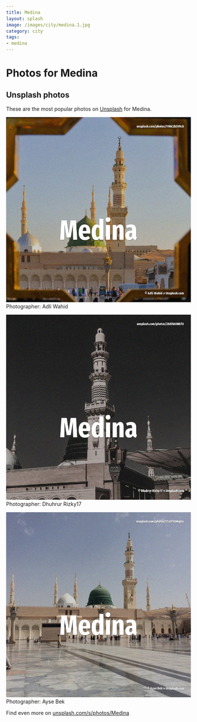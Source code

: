 ```yaml
---
title: Medina
layout: splash
image: /images/city/medina.1.jpg
category: city
tags:
- medina
---
```

# Photos for Medina
 
## Unsplash photos
These are the most popular photos on [Unsplash](https://unsplash.com) for Medina.
 
![Medina](/images/city/medina.1.jpg)
Photographer:  Adli Wahid
 
![Medina](/images/city/medina.2.jpg)
Photographer:  Dhuhrur Rizky17
 
![Medina](/images/city/medina.3.jpg)
Photographer:  Ayse Bek
 
Find even more on [unsplash.com/s/photos/Medina](https://unsplash.com/s/photos/Medina)
 
